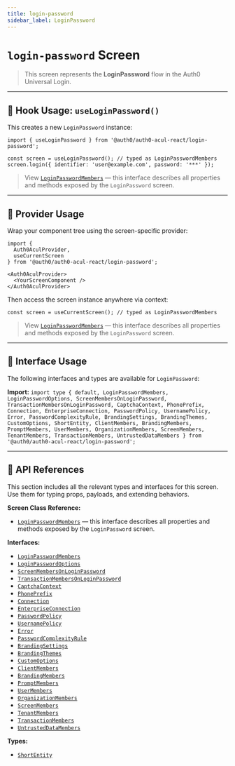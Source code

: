 ```yaml
---
title: login-password
sidebar_label: LoginPassword
---
```


# `login-password` Screen

> This screen represents the **LoginPassword** flow in the Auth0 Universal Login.

---

## 🔹 Hook Usage: `useLoginPassword()`

This creates a new `LoginPassword` instance:

```tsx
import { useLoginPassword } from '@auth0/auth0-acul-react/login-password';

const screen = useLoginPassword(); // typed as LoginPasswordMembers
screen.login({ identifier: 'user@example.com', password: '***' });
```

> View [`LoginPasswordMembers`](https://auth0.github.io/universal-login/interfaces/Classes.LoginPasswordMembers.html) — this interface describes all properties and methods exposed by the `LoginPassword` screen.

---

## 🔹 Provider Usage

Wrap your component tree using the screen-specific provider:

```tsx
import {
  Auth0AculProvider,
  useCurrentScreen
} from '@auth0/auth0-acul-react/login-password';

<Auth0AculProvider>
  <YourScreenComponent />
</Auth0AculProvider>
```

Then access the screen instance anywhere via context:

```tsx
const screen = useCurrentScreen(); // typed as LoginPasswordMembers
```

> View [`LoginPasswordMembers`](https://auth0.github.io/universal-login/interfaces/Classes.LoginPasswordMembers.html) — this interface describes all properties and methods exposed by the `LoginPassword` screen.

---

## 🔹 Interface Usage

The following interfaces and types are available for `LoginPassword`:

**Import:**
`import type { default, LoginPasswordMembers, LoginPasswordOptions, ScreenMembersOnLoginPassword, TransactionMembersOnLoginPassword, CaptchaContext, PhonePrefix, Connection, EnterpriseConnection, PasswordPolicy, UsernamePolicy, Error, PasswordComplexityRule, BrandingSettings, BrandingThemes, CustomOptions, ShortEntity, ClientMembers, BrandingMembers, PromptMembers, UserMembers, OrganizationMembers, ScreenMembers, TenantMembers, TransactionMembers, UntrustedDataMembers } from '@auth0/auth0-acul-react/login-password';`

---

## 🔸 API References

This section includes all the relevant types and interfaces for this screen. Use them for typing props, payloads, and extending behaviors.

**Screen Class Reference:**  
- [`LoginPasswordMembers`](https://auth0.github.io/universal-login/interfaces/Classes.LoginPasswordMembers.html) — this interface describes all properties and methods exposed by the `LoginPassword` screen.

**Interfaces:**
- [`LoginPasswordMembers`](https://auth0.github.io/universal-login/interfaces/Classes.LoginPasswordMembers.html)
- [`LoginPasswordOptions`](https://auth0.github.io/universal-login/interfaces/Classes.LoginPasswordOptions.html)
- [`ScreenMembersOnLoginPassword`](https://auth0.github.io/universal-login/interfaces/Classes.ScreenMembersOnLoginPassword.html)
- [`TransactionMembersOnLoginPassword`](https://auth0.github.io/universal-login/interfaces/Classes.TransactionMembersOnLoginPassword.html)
- [`CaptchaContext`](https://auth0.github.io/universal-login/interfaces/Classes.CaptchaContext.html)
- [`PhonePrefix`](https://auth0.github.io/universal-login/interfaces/Classes.PhonePrefix.html)
- [`Connection`](https://auth0.github.io/universal-login/interfaces/Classes.Connection.html)
- [`EnterpriseConnection`](https://auth0.github.io/universal-login/interfaces/Classes.EnterpriseConnection.html)
- [`PasswordPolicy`](https://auth0.github.io/universal-login/interfaces/Classes.PasswordPolicy.html)
- [`UsernamePolicy`](https://auth0.github.io/universal-login/interfaces/Classes.UsernamePolicy.html)
- [`Error`](https://auth0.github.io/universal-login/interfaces/Classes.Error.html)
- [`PasswordComplexityRule`](https://auth0.github.io/universal-login/interfaces/Classes.PasswordComplexityRule.html)
- [`BrandingSettings`](https://auth0.github.io/universal-login/interfaces/Classes.BrandingSettings.html)
- [`BrandingThemes`](https://auth0.github.io/universal-login/interfaces/Classes.BrandingThemes.html)
- [`CustomOptions`](https://auth0.github.io/universal-login/interfaces/Classes.CustomOptions.html)
- [`ClientMembers`](https://auth0.github.io/universal-login/interfaces/Classes.ClientMembers.html)
- [`BrandingMembers`](https://auth0.github.io/universal-login/interfaces/Classes.BrandingMembers.html)
- [`PromptMembers`](https://auth0.github.io/universal-login/interfaces/Classes.PromptMembers.html)
- [`UserMembers`](https://auth0.github.io/universal-login/interfaces/Classes.UserMembers.html)
- [`OrganizationMembers`](https://auth0.github.io/universal-login/interfaces/Classes.OrganizationMembers.html)
- [`ScreenMembers`](https://auth0.github.io/universal-login/interfaces/Classes.ScreenMembers.html)
- [`TenantMembers`](https://auth0.github.io/universal-login/interfaces/Classes.TenantMembers.html)
- [`TransactionMembers`](https://auth0.github.io/universal-login/interfaces/Classes.TransactionMembers.html)
- [`UntrustedDataMembers`](https://auth0.github.io/universal-login/interfaces/Classes.UntrustedDataMembers.html)


**Types:**
- [`ShortEntity`](https://auth0.github.io/universal-login/types/Classes.ShortEntity.html)
